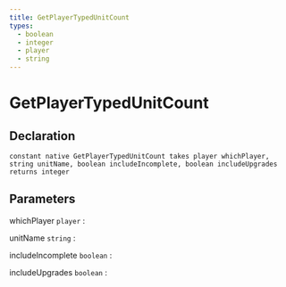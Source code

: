 ```yaml
---
title: GetPlayerTypedUnitCount
types:
  - boolean
  - integer
  - player
  - string
---
```


# GetPlayerTypedUnitCount

## Declaration

```jass
constant native GetPlayerTypedUnitCount takes player whichPlayer, string unitName, boolean includeIncomplete, boolean includeUpgrades returns integer
```

## Parameters
whichPlayer `player`
: 

unitName `string`
: 

includeIncomplete `boolean`
: 

includeUpgrades `boolean`
: 
